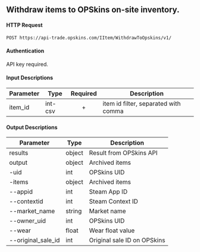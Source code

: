 ## Withdraw items to OPSkins on-site inventory.

#### HTTP Request

`POST https://api-trade.opskins.com/IItem/WithdrawToOpskins/v1/`

#### Authentication

API key required.

#### Input Descriptions

Parameter | Type | Required   | Description
--------- | -----| :--------: | -----------
item_id| int-csv | + | item id filter, separated with comma

#### Output Descriptions
Parameter | Type | Description
--------- | ---- | -----------
results | object | Result from OPSkins API
output | object | Archived items
-uid | int | OPSkins UID
-items | object | Archived items
--appid | int | Steam App ID
--contextid | int | Steam Context ID
--market_name | string | Market name
--owner_uid | int | OPSkins UID
--wear | float | Wear float value
--original_sale_id | int | Original sale ID on OPSkins
